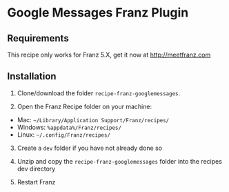 # Google Messages Franz Plugin

## Requirements
This recipe only works for Franz 5.X, get it now at http://meetfranz.com

## Installation

1. Clone/download the folder `recipe-franz-googlemessages`.

2. Open the Franz Recipe folder on your machine:
  * Mac: `~/Library/Application Support/Franz/recipes/`
  * Windows: `%appdata%/Franz/recipes/`
  * Linux: `~/.config/Franz/recipes/`

3. Create a `dev` folder if you have not already done so

3. Unzip and copy the `recipe-franz-googlemessages` folder into the recipes dev directory

4. Restart Franz
